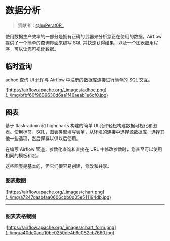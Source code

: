 # 数据分析

> 贡献者：[@ImPerat0R\_](https://github.com/tssujt)

使用数据生产效率的一部分是拥有正确的武器来分析您正在使用的数据。Airflow 提供了一个简单的查询界面来编写 SQL 并快速获得结果，以及一个图表应用程序，可以让您可视化数据。

## 临时查询

adhoc 查询 UI 允许与 Airflow 中注册的数据库连接进行简单的 SQL 交互。

![https://airflow.apache.org/_images/adhoc.png](../img/bfbf60f9689630d6aa1f46aeab1e6cf0.jpg)

## 图表

基于 flask-admin 和 highcharts 构建的简单 UI 允许轻松构建数据可视化和图表。使用标签，SQL，图表类型填写表单，从环境的连接中选择源数据库，选择其他一些选项，然后保存以供以后使用。

在编写 Airflow 管道，参数化查询和直接在 URL 中修改参数时，您甚至可以使用相同的模板和宏。

这些图表是基本的，但它们很容易创建，修改和共享。

### 图表截图

![https://airflow.apache.org/_images/chart.png](../img/a7247daabfaa0606cbb0d05e511194db.jpg)

* * *

### 图表表格截图

![https://airflow.apache.org/_images/chart_form.png](../img/a40de0ada10bc0250de4b6c082cb7660.jpg)
